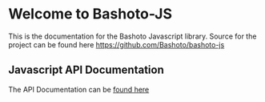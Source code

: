 # Welcome to Bashoto-JS

This is the documentation for the Bashoto Javascript library.
Source for the project can be found here https://github.com/Bashoto/bashoto-js


## Javascript API Documentation

The API Documentation can be [found here](api.md)
